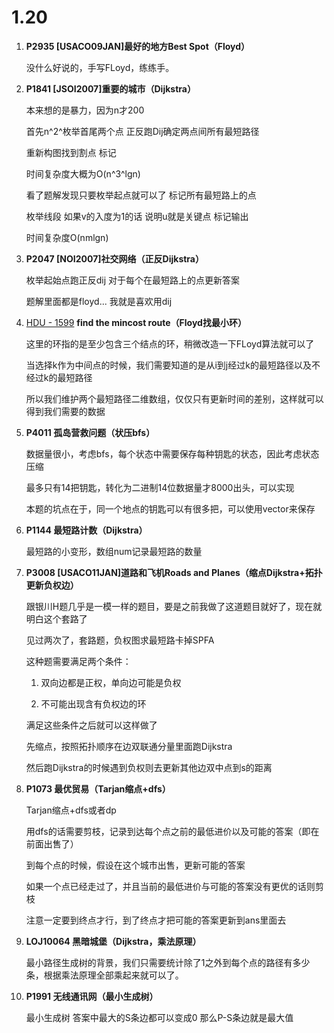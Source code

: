 # 1.20

1. **P2935 [USACO09JAN]最好的地方Best Spot（Floyd）**

   没什么好说的，手写FLoyd，练练手。

2. **P1841 [JSOI2007]重要的城市（Dijkstra）**

   本来想的是暴力，因为n才200

   首先n^2^枚举首尾两个点 正反跑Dij确定两点间所有最短路径

   重新构图找到割点 标记

   时间复杂度大概为O(n^3^lgn)

   看了题解发现只要枚举起点就可以了 标记所有最短路上的点

   枚举线段 如果v的入度为1的话 说明u就是关键点 标记输出

   时间复杂度O(nmlgn)

3. **P2047 [NOI2007]社交网络（正反Dijkstra）**

   枚举起始点跑正反dij 对于每个在最短路上的点更新答案

   题解里面都是floyd... 我就是喜欢用dij

4. [HDU - 1599](https://vjudge.net/problem/18884/origin) **find the mincost route（Floyd找最小环）**

   这里的环指的是至少包含三个结点的环，稍微改造一下FLoyd算法就可以了

   当选择k作为中间点的时候，我们需要知道的是从i到j经过k的最短路径以及不经过k的最短路径

   所以我们维护两个最短路径二维数组，仅仅只有更新时间的差别，这样就可以得到我们需要的数据

5. **P4011 孤岛营救问题（状压bfs）**

   数据量很小，考虑bfs，每个状态中需要保存每种钥匙的状态，因此考虑状态压缩

   最多只有14把钥匙，转化为二进制14位数据量才8000出头，可以实现

   本题的坑点在于，同一个地点的钥匙可以有很多把，可以使用vector来保存

6. **P1144 最短路计数（Dijkstra）**

   最短路的小变形，数组num记录最短路的数量

7. **P3008 [USACO11JAN]道路和飞机Roads and Planes（缩点Dijkstra+拓扑更新负权边）**

   跟银川H题几乎是一模一样的题目，要是之前我做了这道题目就好了，现在就明白这个套路了

   见过两次了，套路题，负权图求最短路卡掉SPFA

   这种题需要满足两个条件：

   1. 双向边都是正权，单向边可能是负权

   2. 不可能出现含有负权边的环

   满足这些条件之后就可以这样做了

   先缩点，按照拓扑顺序在边双联通分量里面跑Dijkstra

   然后跑Dijkstra的时候遇到负权则去更新其他边双中点到s的距离

8. **P1073 最优贸易（Tarjan缩点+dfs）**

   Tarjan缩点+dfs或者dp  

   用dfs的话需要剪枝，记录到达每个点之前的最低进价以及可能的答案（即在前面出售了）

   到每个点的时候，假设在这个城市出售，更新可能的答案

   如果一个点已经走过了，并且当前的最低进价与可能的答案没有更优的话则剪枝

   注意一定要到终点才行，到了终点才把可能的答案更新到ans里面去

9. **LOJ10064 黑暗城堡（Dijkstra，乘法原理）**

   最小路径生成树的背景，我们只需要统计除了1之外到每个点的路径有多少条，根据乘法原理全部乘起来就可以了。

10. **P1991 无线通讯网（最小生成树）**

    最小生成树 答案中最大的S条边都可以变成0 那么P-S条边就是最大值
